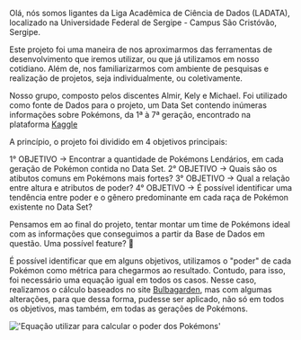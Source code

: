 Olá, nós somos ligantes da Liga Acadêmica de Ciência de Dados (LADATA), localizado na Universidade Federal de Sergipe - Campus São Cristóvão, Sergipe.

Este projeto foi uma maneira de nos aproximarmos das ferramentas de desenvolvimento que iremos utilizar, ou que já utilizamos em nosso cotidiano. Além de, nos familiarizarmos com ambiente de pesquisas e realização de projetos, seja individualmente, ou coletivamente.

Nosso grupo, composto pelos discentes Almir, Kely e Michael. Foi utilizado como fonte de Dados para o projeto, um Data Set contendo inúmeras informações sobre Pokémons, da 1ª à 7ª geração, encontrado na plataforma [Kaggle](https://www.kaggle.com/datasets/rounakbanik/pokemon)

A princípio, o projeto foi dividido em 4 objetivos principais:

1° OBJETIVO -> Encontrar a quantidade de Pokémons Lendários, em cada geração de Pokémon contida no Data Set.
2° OBJETIVO -> Quais são os atibutos comuns em Pokémons mais fortes?
3° OBJETIVO -> Qual a relação entre altura e atributos de poder?
4° OBJETIVO -> É possível identificar uma tendência entre poder e o gênero predominante em cada raça de Pokémon existente no Data Set?

Pensamos em ao final do projeto, tentar montar um time de Pokémons ideal com as informações que conseguimos a partir da Base de Dados em questão. Uma possível feature? 👀

É possível identificar que em alguns objetivos, utilizamos o "poder" de cada Pokémon como métrica para chegarmos ao resultado. Contudo, para isso, foi necessário uma equação igual em todos os casos. Nesse caso, realizamos o cálculo baseados no site [Bulbagarden](https://bulbapedia.bulbagarden.net/wiki/Damage), mas com algumas alterações, para que dessa forma, pudesse ser aplicado, não só em todos os objetivos, mas também, em todas as gerações de Pokémons.

!['Equação utilizar para calcular o poder dos Pokémons'](OP-Pokemon-G2\FORMULA.jpg)
